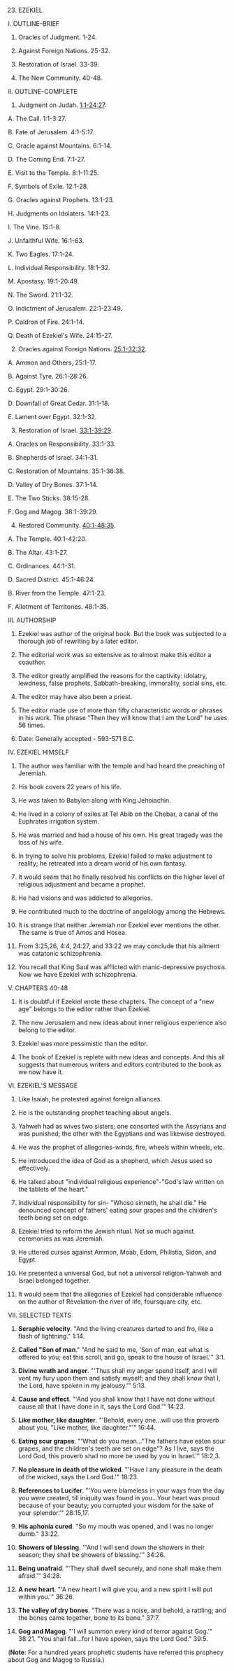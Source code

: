 


23. EZEKIEL

I. OUTLINE-BRIEF

1. Oracles of Judgment. 1-24.

2. Against Foreign Nations. 25-32.

3. Restoration of Israel. 33-39.

4. The New Community. 40-48.

II. OUTLINE-COMPLETE

1. Judgment on Judah. [1:1-24:27](/en/Bible/Ezekiel/1#v1).

A. The Call. 1:1-3:27.

B. Fate of Jerusalem. 4:1-5:17.

C. Oracle against Mountains. 6:1-14.

D. The Coming End. 7:1-27.

E. Visit to the Temple. 8:1-11:25.

F. Symbols of Exile. 12:1-28.

G. Oracles against Prophets. 13:1-23.

H. Judgments on Idolaters. 14:1-23.

I. The Vine. 15:1-8.

J. Unfaithful Wife. 16:1-63.

K. Two Eagles. 17:1-24.

L. Individual Responsibility. 18:1-32.

M. Apostasy. 19:1-20:49.

N. The Sword. 21:1-32.

O. Indictment of Jerusalem. 22:1-23:49.

P. Caldron of Fire. 24:1-14.

Q. Death of Ezekiel's Wife. 24:15-27.

2. Oracles against Foreign Nations. [25:1-32:32](/en/Bible/Ezekiel/25#v1).

A. Ammon and Others, 25:1-17.

B. Against Tyre. 26:1-28:26.

C. Egypt. 29:1-30:26.

D. Downfall of Great Cedar. 31:1-18.

E. Lament over Egypt. 32:1-32.

3. Restoration of Israel. [33:1-39:29](/en/Bible/Ezekiel/33#v1).

A. Oracles on Responsibility. 33:1-33.

B. Shepherds of Israel. 34:1-31.

C. Restoration of Mountains. 35:1-36:38.

D. Valley of Dry Bones. 37:1-14.

E. The Two Sticks. 38:15-28.

F. Gog and Magog. 38:1-39:29.

4. Restored Community. [40:1-48:35](/en/Bible/Ezekiel/40#v1).

A. The Temple. 40:1-42:20.

B. The Altar. 43:1-27.

C. Ordinances. 44:1-31.

D. Sacred District. 45:1-46:24.

B. River from the Temple. 47:1-23.

F. Allotment of Territories. 48:1-35.

III. AUTHORSHIP

1. Ezekiel was author of the original book. But the book was subjected to a thorough job of rewriting by a later editor.

2. The editorial work was so extensive as to almost make this editor a coauthor.

3. The editor greatly amplified the reasons for the captivity: idolatry, lewdness, false prophets, Sabbath-breaking, immorality, social sins, etc.

4. The editor may have also been a priest.

5. The editor made use of more than fifty characteristic words or phrases in his work. The phrase "Then they will know that I am the Lord" he uses 56 times.

6. Date: Generally accepted - 593-571 B.C.

IV. EZEKIEL HIMSELF

1. The author was familiar with the temple and had heard the preaching of Jeremiah.

2. His book covers 22 years of his life.

3. He was taken to Babylon along with King Jehoiachin.

4. He lived in a colony of exiles at Tel Abib on the Chebar, a canal of the Euphrates irrigation system.

5. He was married and had a house of his own. His great tragedy was the loss of his wife.

6. In trying to solve his problems, Ezekiel failed to make adjustment to reality; he retreated into a dream world of his own fantasy.

7. It would seem that he finally resolved his conflicts on the higher level of religious adjustment and became a prophet.

8. He had visions and was addicted to allegories.

9. He contributed much to the doctrine of angelology among the Hebrews.

10. It is strange that neither Jeremiah nor Ezekiel ever mentions the other. The same is true of Amos and Hosea.

11. From 3:25,26, 4:4, 24:27, and 33:22 we may conclude that his ailment was catatonic schizophrenia.

12. You recall that King Saul was afflicted with manic-depressive psychosis. Now we have Ezekiel with schizophrenia.

V. CHAPTERS 40-48

1. It is doubtful if Ezekiel wrote these chapters. The concept of a "new age" belongs to the editor rather than Ezekiel.

2. The new Jerusalem and new ideas about inner religious experience also belong to the editor.

3. Ezekiel was more pessimistic than the editor.

4. The book of Ezekiel is replete with new ideas and concepts. And this all suggests that numerous writers and editors contributed to the book as we now have it.

VI. EZEKIEL'S MESSAGE

1. Like Isaiah, he protested against foreign alliances.

2. He is the outstanding prophet teaching about angels.

3. Yahweh had as wives two sisters; one consorted with the Assyrians and was punished; the other with the Egyptians and was likewise destroyed.

4. He was the prophet of allegories-winds, fire, wheels within wheels, etc.

5. He introduced the idea of God as a shepherd, which Jesus used so effectively.

6. He talked about "individual religious experience"-"God's law written on the tablets of the heart."

7. Individual responsibility for sin- "Whoso sinneth, he shall die." He denounced concept of fathers' eating sour grapes and the children's teeth being set on edge.

8. Ezekiel tried to reform the Jewish ritual. Not so much against ceremonies as was Jeremiah.

9. He uttered curses against Ammon, Moab, Edom, Philistia, Sidon, and Egypt.

10. He presented a universal God, but not a universal religion-Yahweh and Israel belonged together.

11. It would seem that the allegories of Ezekiel had considerable influence on the author of Revelation-the river of life, foursquare city, etc.

VII. SELECTED TEXTS

1. **Seraphic velocity**. "And the living creatures darted to and fro, like a flash of lightning." 1:14.

2. **Called "Son of man**." "And he said to me, 'Son of man, eat what is offered to you; eat this scroll, and go, speak to the house of Israel.'" 3:1.

3. **Divine wrath and anger**. "'Thus shall my anger spend itself, and I will vent my fury upon them and satisfy myself; and they shall know that I, the Lord, have spoken in my jealousy.'" 5:13.

4. **Cause and effect**. "'And you shall know that I have not done without cause all that I have done in it, says the Lord God.'" 14:23.

5. **Like mother, like daughter**. "'Behold, every one...will use this proverb about you, "Like mother, like daughter."'" 16:44.

6. **Eating sour grapes**. "'What do you mean..."The fathers have eaten sour grapes, and the children's teeth are set on edge"? As I live, says the Lord God, this proverb shall no more be used by you in Israel.'" 18:2,3.

7. **No pleasure in death of the wicked**. "'Have I any pleasure in the death of the wicked, says the Lord God.'" 18:23.

8. **References to Lucifer**. "'You were blameless in your ways from the day you were created, till iniquity was found in you...Your heart was proud because of your beauty; you corrupted your wisdom for the sake of your splendor.'" 28:15,17.

9. **His aphonia cured**. "So my mouth was opened, and I was no longer dumb." 33:22.

10. **Showers of blessing**. '"And I will send down the showers in their season; they shall be showers of blessing.'" 34:26.

11. **Being unafraid**. "'They shall dwell securely, and none shall make them afraid.'" 34:28.

12. **A new heart**. "'A new heart I will give you, and a new spirit I will put within you.'" 36:26.

13. **The valley of dry bones**. "There was a noise, and behold, a rattling; and the bones came together, bone to its bone." 37:7.

14. **Gog and Magog**. "'I will summon every kind of terror against Gog.'" 38:21. "You shall fall...for I have spoken, says the Lord God." 39:5.

(**Note**: For a hundred years prophetic students have referred this prophecy about Gog and Magog to Russia.)